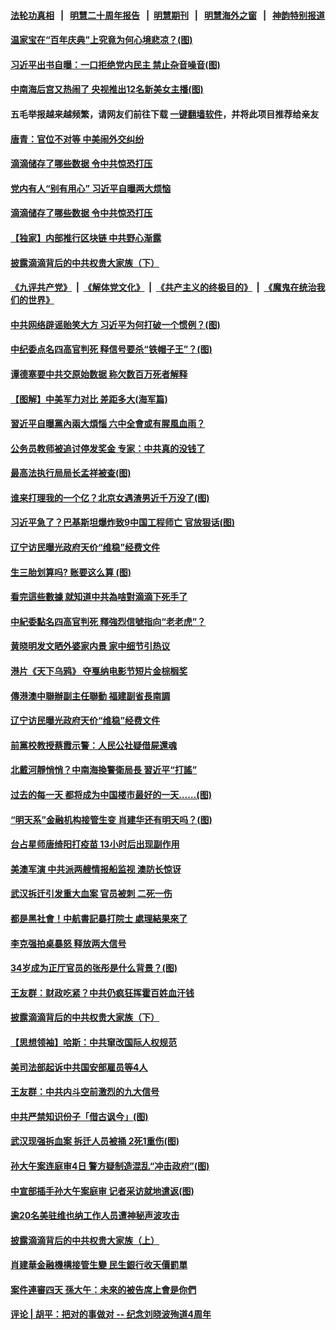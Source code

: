 #### [法轮功真相](https://github.com/gfw-breaker/truth/blob/master/README.md?t=0) &nbsp;&nbsp;|&nbsp;&nbsp; [明慧二十周年报告](https://github.com/gfw-breaker/mh-reports/blob/master/README.md?t=0) &nbsp;&nbsp;|&nbsp;&nbsp;[明慧期刊](https://github.com/gfw-breaker/mh-qikan) &nbsp;&nbsp;|&nbsp;&nbsp; [明慧海外之窗](https://github.com/gfw-breaker/mh-news/blob/master/README.md?t=0) &nbsp;&nbsp;|&nbsp;&nbsp; [神韵特别报道](https://github.com/gfw-breaker/mh-news/blob/master/shenyun.md?t=0)
#### [ 温家宝在“百年庆典”上究竟为何心境悲凉？(图)](https://github.com/gfw-breaker/banned-news3/blob/master/pages/p2/978434.md)
#### [ 习近平出书自曝：一口拒绝党内民主 禁止杂音噪音(图)](https://github.com/gfw-breaker/banned-news3/blob/master/pages/p2/978361.md)
#### [ 中南海后宫又热闹了 央视推出12名新美女主播(图)](https://github.com/gfw-breaker/banned-news3/blob/master/pages/p2/978365.md)
#### 五毛举报越来越频繁，请网友们前往下载 [一键翻墙软件](https://github.com/gfw-breaker/ssr-accounts)，并将此项目推荐给亲友
#### [ 唐青：官位不对等 中美闹外交纠纷](https://github.com/gfw-breaker/banned-news3/blob/master/pages/nsc413/n13097723.md)
#### [ 滴滴储存了哪些数据 令中共惊恐打压](https://github.com/gfw-breaker/banned-news3/blob/master/pages/nf4514/n13097858.md)
#### [ 党内有人“别有用心” 习近平自曝两大烦恼](https://github.com/gfw-breaker/banned-news3/blob/master/pages/prog1138/a103168311.md)
#### [ 滴滴储存了哪些数据 令中共惊恐打压](https://github.com/gfw-breaker/banned-news3/blob/master/pages/nsc413/n13097858.md)
#### [ 【独家】内部推行区块链 中共野心渐露](https://github.com/gfw-breaker/banned-news3/blob/master/pages/nf4514/n13094145.md)
#### [ 披露滴滴背后的中共权贵大家族（下）](https://github.com/gfw-breaker/banned-news3/blob/master/pages/nf4514/n13094113.md)
#### [《九评共产党》](https://github.com/begood0513/9ping.md/blob/master/README.md) &nbsp;|&nbsp; [《解体党文化》](../../../../jtdwh.md/blob/master/README.md)  &nbsp;|&nbsp; [《共产主义的终极目的》](../../../../gczydzjmd.md/blob/master/README.md) &nbsp;|&nbsp; [《魔鬼在统治我们的世界》](../../../../mgztzwmdsj.md/blob/master/README.md) 
#### [ 中共网络辟谣贻笑大方 习近平为何打破一个惯例？(图)](https://github.com/gfw-breaker/banned-news3/blob/master/pages/p2/978481.md)
#### [ 中纪委点名四高官判死 释信号要杀“铁帽子王”？(图)](https://github.com/gfw-breaker/banned-news3/blob/master/pages/p2/978456.md)
#### [ 谭德塞要中共交原始数据 称欠数百万死者解释](https://github.com/gfw-breaker/banned-news3/blob/master/pages/nsc413/n13097567.md)
#### [ 【图解】中美军力对比 差距多大(海军篇)](https://github.com/gfw-breaker/banned-news3/blob/master/pages/nf4514/n13091904.md)
#### [ 習近平自曝黨內兩大煩惱 六中全會或有腥風血雨？](https://github.com/gfw-breaker/banned-news3/blob/master/pages/soh5/526742.md)
#### [ 公务员教师被追讨停发奖金 专家：中共真的没钱了](https://github.com/gfw-breaker/banned-news3/blob/master/pages/prog1138/a103164307.md)
#### [ 最高法执行局局长孟祥被查(图)](https://github.com/gfw-breaker/banned-news3/blob/master/pages/p2/978290.md)
#### [ 谁来打理我的一个亿？北京女遇渣男近千万没了(图)](https://github.com/gfw-breaker/banned-news3/blob/master/pages/p1/978411.md)
#### [ 习近平急了？巴基斯坦爆炸致9中国工程师亡 官放狠话(图)](https://github.com/gfw-breaker/banned-news3/blob/master/pages/p1/978331.md)
#### [ 辽宁访民曝光政府天价“维稳”经费文件](https://github.com/gfw-breaker/banned-news3/blob/master/pages/nf4514/n13097268.md)
#### [ 生三胎划算吗? 账要这么算 (图)](https://github.com/gfw-breaker/banned-news3/blob/master/pages/p4/976025.md)
#### [ 看完這些數據 就知道中共為啥對滴滴下死手了](https://github.com/gfw-breaker/banned-news3/blob/master/pages/soh5/527009.md)
#### [ 中紀委點名四高官判死 釋強烈信號指向“老老虎”？](https://github.com/gfw-breaker/banned-news3/blob/master/pages/soh5/526976.md)
#### [ 黄晓明发文晒外婆家内景 家中细节引热议](https://github.com/gfw-breaker/banned-news3/blob/master/pages/nsc413/n13097589.md)
#### [ 港片《天下乌鸦》 夺戛纳电影节短片金棕榈奖](https://github.com/gfw-breaker/banned-news3/blob/master/pages/nsc413/n13097378.md)
#### [ 傳港澳中聯辦副主任聯動 福建副省長南調](https://github.com/gfw-breaker/banned-news3/blob/master/pages/soh5/526940.md)
#### [ 辽宁访民曝光政府天价“维稳”经费文件](https://github.com/gfw-breaker/banned-news3/blob/master/pages/nsc413/n13097268.md)
#### [ 前黨校教授蔡霞示警：人民公社疑借屍還魂](https://github.com/gfw-breaker/banned-news3/blob/master/pages/soh5/526958.md)
#### [ 北戴河靜悄悄？中南海換警衛局長 習近平“打謠”](https://github.com/gfw-breaker/banned-news3/blob/master/pages/soh5/526910.md)
#### [ 过去的每一天 都将成为中国楼市最好的一天……(图)](https://github.com/gfw-breaker/banned-news3/blob/master/pages/p5/978440.md)
#### [ “明天系”金融机构接管生变 肖建华还有明天吗？(图)](https://github.com/gfw-breaker/banned-news3/blob/master/pages/p2/978445.md)
#### [ 台占星师唐绮阳打疫苗 13小时后出现副作用](https://github.com/gfw-breaker/banned-news3/blob/master/pages/nsc413/n13097793.md)
#### [ 美澳军演 中共派两艘情报船监视 澳防长惊讶](https://github.com/gfw-breaker/banned-news3/blob/master/pages/nf4514/n13097237.md)
#### [ 武汉拆迁引发重大血案 官员被刺 二死一伤](https://github.com/gfw-breaker/banned-news3/blob/master/pages/nf4514/n13094713.md)
#### [ 都是黑社會！中航書記暴打院士 處理結果來了](https://github.com/gfw-breaker/banned-news3/blob/master/pages/soh5/527093.md)
#### [ 李克强拍桌暴怒 释放两大信号](https://github.com/gfw-breaker/banned-news3/blob/master/pages/prog1138/a103168190.md)
#### [ 34岁成为正厅官员的张彤是什么背景？(图)](https://github.com/gfw-breaker/banned-news3/blob/master/pages/p2/978310.md)
#### [ 王友群：财政吃紧？中共仍疯狂挥霍百姓血汗钱](https://github.com/gfw-breaker/banned-news3/blob/master/pages/nsc413/n13096172.md)
#### [ 披露滴滴背后的中共权贵大家族（下）](https://github.com/gfw-breaker/banned-news3/blob/master/pages/nsc413/n13094113.md)
#### [ 【思想领袖】哈斯：中共窜改国际人权规范](https://github.com/gfw-breaker/banned-news3/blob/master/pages/nsc413/n13053647.md)
#### [ 美司法部起诉中共国安部雇员等4人](https://github.com/gfw-breaker/banned-news3/blob/master/pages/nf4514/n13099431.md)
#### [ 王友群：中共内斗空前激烈的九大信号](https://github.com/gfw-breaker/banned-news3/blob/master/pages/nf4514/n13094266.md)
#### [ 中共严禁知识份子「借古讽今」(图)](https://github.com/gfw-breaker/banned-news3/blob/master/pages/p4/978338.md)
#### [ 武汉现强拆血案 拆迁人员被捅 2死1重伤(图)](https://github.com/gfw-breaker/banned-news3/blob/master/pages/p1/978464.md)
#### [ 孙大午案连庭审4日 警方疑制造混乱“冲击政府”(图)](https://github.com/gfw-breaker/banned-news3/blob/master/pages/p1/978443.md)
#### [ 中宣部插手孙大午案庭审 记者采访就地遣返(图)](https://github.com/gfw-breaker/banned-news3/blob/master/pages/p1/978353.md)
#### [ 逾20名美驻维也纳工作人员遭神秘声波攻击](https://github.com/gfw-breaker/banned-news3/blob/master/pages/nf4514/n13097477.md)
#### [ 披露滴滴背后的中共权贵大家族（上）](https://github.com/gfw-breaker/banned-news3/blob/master/pages/nf4514/n13093989.md)
#### [ 肖建華金融機構接管生變 民生銀行收天價罰單](https://github.com/gfw-breaker/banned-news3/blob/master/pages/soh7/526793.md)
#### [ 案件連審四天 孫大午：未來的被告席上會是你們](https://github.com/gfw-breaker/banned-news3/blob/master/pages/soh5/527003.md)
#### [ 评论 | 胡平：把对的事做对 -- 纪念刘晓波殉道4周年](https://github.com/gfw-breaker/banned-news3/blob/master/pages/pinglun/hp-07122021104730.md)
